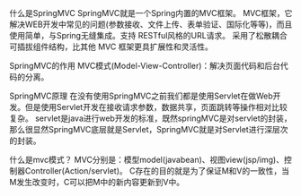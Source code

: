 什么是SpringMVC
SpringMVC就是一个Spring内置的MVC框架。
MVC框架，它解决WEB开发中常见的问题(参数接收、文件上传、表单验证、国际化等等)，而且使用简单，与Spring无缝集成。支持 RESTful风格的URL请求。
采用了松散耦合可插拔组件结构，比其他 MVC 框架更具扩展性和灵活性。

SpringMVC的作用
MVC模式(Model-View-Controller)：解决页面代码和后台代码的分离。

SpringMVC原理
在没有使用SpringMVC之前我们都是使用Servlet在做Web开发。但是使用Servlet开发在接收请求参数，数据共享，页面跳转等操作相对比较复杂。
servlet是java进行web开发的标准，既然springMVC是对servlet的封装，那么很显然SpringMVC底层就是Servlet，SpringMVC就是对Servlet进行深层次的封装。

什么是mvc模式？
MVC分别是：模型model(javabean)、视图view(jsp/img)、控制器Controller(Action/servlet)。
C存在的目的就是为了保证M和V的一致性，当M发生改变时，C可以把M中的新内容更新到V中。

